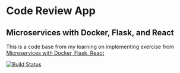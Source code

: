 # Code Review App
##  Microservices with Docker, Flask, and React

This is a code base from my learning on implementing exercise from [Microservices with Docker, Flask, React](https://testdriven.io/courses/microservices-with-docker-flask-and-react/)

[![Build Status](https://travis-ci.com/martindavid/code-review-app.svg?branch=master)](https://travis-ci.com/martindavid/code-review-app)
